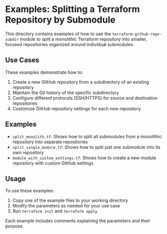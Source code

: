 # Examples: Splitting a Terraform Repository by Submodule

This directory contains examples of how to use the `terraform-github-repo-subdir` module to split a monolithic Terraform repository into smaller, focused repositories organized around individual submodules.

## Use Cases

These examples demonstrate how to:

1. Create a new GitHub repository from a subdirectory of an existing repository
2. Maintain the Git history of the specific subdirectory
3. Configure different protocols (SSH/HTTPS) for source and destination repositories
4. Customize GitHub repository settings for each new repository

## Examples

- `split_monolith.tf`: Shows how to split all submodules from a monolithic repository into separate repositories
- `split_single_module.tf`: Shows how to split just one submodule into its own repository
- `module_with_custom_settings.tf`: Shows how to create a new module repository with custom GitHub settings

## Usage

To use these examples:

1. Copy one of the example files to your working directory
2. Modify the parameters as needed for your use case
3. Run `terraform init` and `terraform apply`

Each example includes comments explaining the parameters and their purpose.